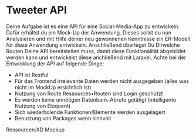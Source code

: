 # Tweeter API

Deine Aufgabe ist es eine API für eine Social-Media-App zu entwickeln. Dafür erhältst du ein Mock-Up der Anwendung. Dieses sollst du nun Analysieren und mit Hilfe deiner neu gewonnenen Kenntnisse ein ER-Modell für diese Anwendung entwickeln. Anschließend überlegst Du Dirwelche Routen Deine API bereitstellen muss, damit diese Funktionalität abgebildet werden kann und entwickelst diese anchließend mit Laravel. Achte bei der Entwicklung der API auf folgende Dinge:
- API ist Restful
- Für das Frontend irrelevante Daten werden nicht ausgegeben (alles was nicht im MockUp ersichtlich ist)
- Nutzung von Route Ressources•Routen sind Login geschützt
- Es werden keine unnötigen Datenbank-Abrufe getätigt (intelligente Nutzung von Eloquent)
- Sich wiederholende Funktionen/Elemente werden ausgelagert
- Benutzung von Packages wenn sinnvoll

Ressourcen:XD Mockup
